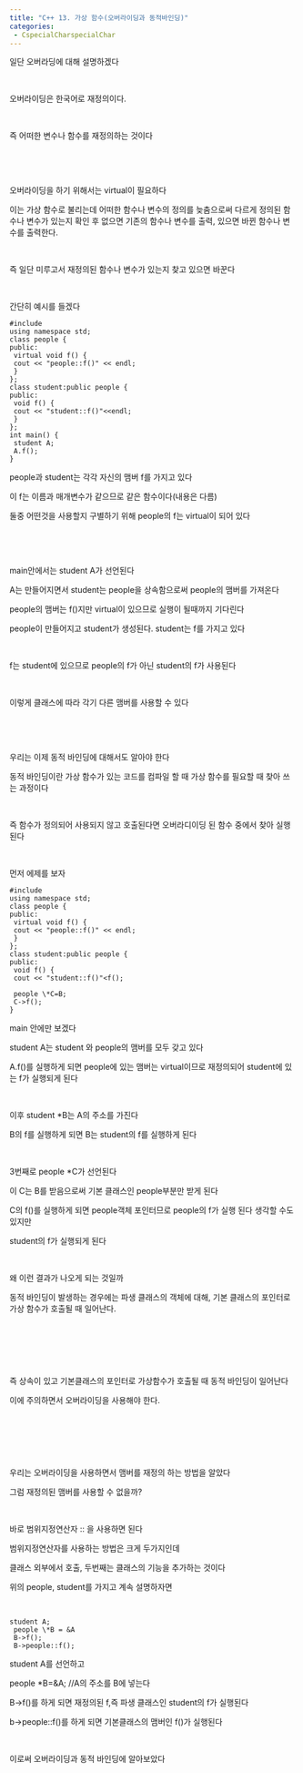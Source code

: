 ```yaml
---
title: "C++ 13. 가상 함수(오버라이딩과 동적바인딩)"
categories:
 - CspecialCharspecialChar
---
```








일단 오버라딩에 대해 설명하겠다

​

오버라이딩은 한국어로 재정의이다.

​

즉 어떠한 변수나 함수를 재정의하는 것이다

​

​

오버라이딩을 하기 위해서는 virtual이 필요하다

이는 가상 함수로 불리는데 어떠한 함수나 변수의 정의를 늦춤으로써 다르게 정의된 함수나 변수가 있는지 확인 후 없으면 기존의 함수나 변수를 출력, 있으면 바뀐 함수나 변수를 출력한다.

​

즉 일단 미루고서 재정의된 함수나 변수가 있는지 찾고 있으면 바꾼다

​

간단히 예시를 들겠다




 




```
#include
using namespace std;
class people {
public:
 virtual void f() {
 cout << "people::f()" << endl;
 }
};
class student:public people {
public:
 void f() {
 cout << "student::f()"<<endl;
 }
};
int main() {
 student A;
 A.f();
}
```





 


people과 student는 각각 자신의 맴버 f를 가지고 있다

이 f는 이름과 매개변수가 같으므로 같은 함수이다(내용은 다름)

둘중 어떤것을 사용할지 구별하기 위해 people의 f는 virtual이 되어 있다

​

​

main안에서는 student A가 선언된다

A는 만들어지면서 student는 people을 상속함으로써 people의 맴버를 가져온다

people의 맴버는 f()지만 virtual이 있으므로 실행이 될때까지 기다린다

people이 만들어지고 student가 생성된다. student는 f를 가지고 있다

​

f는 student에 있으므로 people의 f가 아닌 student의 f가 사용된다

​

이렇게 클래스에 따라 각기 다른 맴버를 사용할 수 있다

​

​

우리는 이제 동적 바인딩에 대해서도 알아야 한다

동적 바인딩이란 가상 함수가 있는 코드를 컴파일 할 때 가상 함수를 필요할 때 찾아 쓰는 과정이다

​

즉 함수가 정의되어 사용되지 않고 호출된다면 오버라디이딩 된 함수 중에서 찾아 실행된다

​

먼저 에제를 보자




 




```
#include
using namespace std;
class people {
public:
 virtual void f() {
 cout << "people::f()" << endl;
 }
};
class student:public people {
public:
 void f() {
 cout << "student::f()"<f();

 people \*C=B;
 C->f();
}
```





 


main 안에만 보겠다

student A는 student 와 people의 맴버를 모두 갖고 있다

A.f()를 실행하게 되면 people에 있는 맴버는 virtual이므로 재정의되어 student에 있는 f가 실행되게 된다

​

이후 student \*B는 A의 주소를 가진다

B의 f를 실행하게 되면 B는 student의 f를 실행하게 된다

​

3번째로 people \*C가 선언된다

이 C는 B를 받음으로써 기본 클래스인 people부분만 받게 된다

C의 f()를 실행하게 되면 people객체 포인터므로 people의 f가 실행 된다 생각할 수도 있지만

student의 f가 실행되게 된다

​

왜 이런 결과가 나오게 되는 것일까

동적 바인딩이 발생하는 경우에는 파생 클래스의 객체에 대해, 기본 클래스의 포인터로 가상 함수가 호출될 때 일어난다.

​

​

​

즉 상속이 있고 기본클래스의 포인터로 가상함수가 호출될 때 동적 바인딩이 일어난다

이에 주의하면서 오버라이딩을 사용해야 한다.

​

​

​

우리는 오버라이딩을 사용하면서 맴버를 재정의 하는 방법을 알았다

그럼 재정의된 맴버를 사용할 수 없을까?

​

바로 범위지정연산자 :: 을 사용하면 된다

범위지정연산자를 사용하는 방법은 크게 두가지인데

클래스 외부에서 호출, 두번째는 클래스의 기능을 추가하는 것이다

위의 people, student를 가지고 계속 설명하자면

​




 




```
student A;
 people \*B = &A
 B->f();
 B->people::f();
```





 


student A를 선언하고

people \*B=&A; //A의 주소를 B에 넣는다

B->f()를 하게 되면 재정의된 f,즉 파생 클래스인 student의 f가 실행된다

b->people::f()를 하게 되면 기본클래스의 맴버인 f()가 실행된다

​

이로써 오버라이딩과 동적 바인딩에 알아보았다




 

